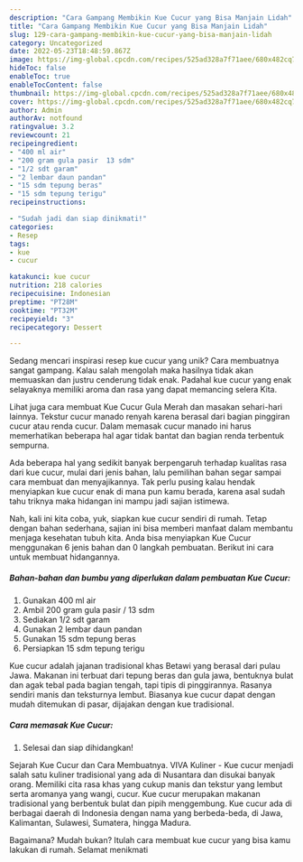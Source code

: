 ```yaml
---
description: "Cara Gampang Membikin Kue Cucur yang Bisa Manjain Lidah"
title: "Cara Gampang Membikin Kue Cucur yang Bisa Manjain Lidah"
slug: 129-cara-gampang-membikin-kue-cucur-yang-bisa-manjain-lidah
category: Uncategorized
date: 2022-05-23T18:48:59.867Z
image: https://img-global.cpcdn.com/recipes/525ad328a7f71aee/680x482cq70/kue-cucur-foto-resep-utama.jpg
hideToc: false
enableToc: true
enableTocContent: false
thumbnail: https://img-global.cpcdn.com/recipes/525ad328a7f71aee/680x482cq70/kue-cucur-foto-resep-utama.jpg
cover: https://img-global.cpcdn.com/recipes/525ad328a7f71aee/680x482cq70/kue-cucur-foto-resep-utama.jpg
author: Admin
authorAv: notfound
ratingvalue: 3.2
reviewcount: 21
recipeingredient:
- "400 ml air"
- "200 gram gula pasir  13 sdm"
- "1/2 sdt garam"
- "2 lembar daun pandan"
- "15 sdm tepung beras"
- "15 sdm tepung terigu"
recipeinstructions:

- "Sudah jadi dan siap dinikmati!"
categories:
- Resep
tags:
- kue
- cucur

katakunci: kue cucur 
nutrition: 218 calories
recipecuisine: Indonesian
preptime: "PT28M"
cooktime: "PT32M"
recipeyield: "3"
recipecategory: Dessert

---
```





Sedang mencari inspirasi resep kue cucur yang unik? Cara membuatnya sangat gampang. Kalau salah mengolah maka hasilnya tidak akan memuaskan dan justru cenderung tidak enak. Padahal kue cucur yang enak selayaknya memiliki aroma dan rasa yang dapat memancing selera Kita.





Lihat juga cara membuat Kue Cucur Gula Merah dan masakan sehari-hari lainnya. Tekstur cucur manado renyah karena berasal dari bagian pinggiran cucur atau renda cucur. Dalam memasak cucur manado ini harus memerhatikan beberapa hal agar tidak bantat dan bagian renda terbentuk sempurna.

Ada beberapa hal yang sedikit banyak berpengaruh terhadap kualitas rasa dari kue cucur, mulai dari jenis bahan, lalu pemilihan bahan segar sampai cara membuat dan menyajikannya. Tak perlu pusing kalau hendak menyiapkan kue cucur enak di mana pun kamu berada, karena asal sudah tahu triknya maka hidangan ini mampu jadi sajian istimewa.






Nah, kali ini kita coba, yuk, siapkan kue cucur sendiri di rumah. Tetap dengan bahan sederhana, sajian ini bisa memberi manfaat dalam membantu menjaga kesehatan tubuh kita. Anda bisa menyiapkan Kue Cucur menggunakan 6 jenis bahan dan 0 langkah pembuatan. Berikut ini cara untuk membuat hidangannya.

<!--inarticleads1-->

##### Bahan-bahan dan bumbu yang diperlukan dalam pembuatan Kue Cucur:

1. Gunakan 400 ml air
1. Ambil 200 gram gula pasir / 13 sdm
1. Sediakan 1/2 sdt garam
1. Gunakan 2 lembar daun pandan
1. Gunakan 15 sdm tepung beras
1. Persiapkan 15 sdm tepung terigu


Kue cucur adalah jajanan tradisional khas Betawi yang berasal dari pulau Jawa. Makanan ini terbuat dari tepung beras dan gula jawa, bentuknya bulat dan agak tebal pada bagian tengah, tapi tipis di pinggirannya. Rasanya sendiri manis dan teksturnya lembut. Biasanya kue cucur dapat dengan mudah ditemukan di pasar, dijajakan dengan kue tradisional. 

<!--inarticleads2-->

##### Cara memasak Kue Cucur:


1. Selesai dan siap dihidangkan!

Sejarah Kue Cucur dan Cara Membuatnya. VIVA Kuliner - Kue cucur menjadi salah satu kuliner tradisional yang ada di Nusantara dan disukai banyak orang. Memiliki cita rasa khas yang cukup manis dan tekstur yang lembut serta aromanya yang wangi, cucur. Kue cucur merupakan makanan tradisional yang berbentuk bulat dan pipih menggembung. Kue cucur ada di berbagai daerah di Indonesia dengan nama yang berbeda-beda, di Jawa, Kalimantan, Sulawesi, Sumatera, hingga Madura. 

Bagaimana? Mudah bukan? Itulah cara membuat kue cucur yang bisa kamu lakukan di rumah. Selamat menikmati
